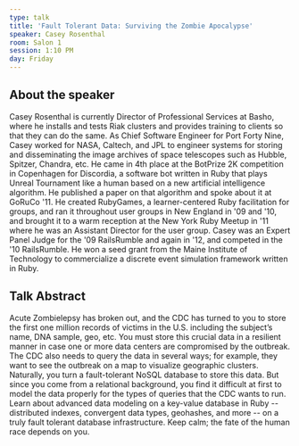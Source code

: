 ```yaml
---
type: talk
title: 'Fault Tolerant Data: Surviving the Zombie Apocalypse'
speaker: Casey Rosenthal
room: Salon 1
session: 1:10 PM
day: Friday
---
```



## About the speaker

Casey Rosenthal is currently Director of Professional Services at Basho, where he installs and tests Riak clusters and provides training to clients so that they can do the same. As Chief Software Engineer for Port Forty Nine, Casey worked for NASA, Caltech, and JPL to engineer systems for storing and disseminating the image archives of space telescopes such as Hubble, Spitzer, Chandra, etc. He came in 4th place at the BotPrize 2K competition in Copenhagen for Discordia, a software bot written in Ruby that plays Unreal Tournament like a human based on a new artificial intelligence algorithm. He published a paper on that algorithm and spoke about it at GoRuCo '11. He created RubyGames, a learner-centered Ruby facilitation for groups, and ran it throughout user groups in New England in '09 and '10, and brought it to a warm reception at the New York Ruby Meetup in '11 where he was an Assistant Director for the user group. Casey was an Expert Panel Judge for the '09 RailsRumble and again in '12, and competed in the '10 RailsRumble. He won a seed grant from the Maine Institute of Technology to commercialize a discrete event simulation framework written in Ruby.

## Talk Abstract

Acute Zombielepsy has broken out, and the CDC has turned to you to store the first one million records of victims in the U.S. including the subject’s name, DNA sample, geo, etc. You must store this crucial data in a resilient manner in case one or more data centers are compromised by the outbreak. The CDC also needs to query the data in several ways; for example, they want to see the outbreak on a map to visualize geographic clusters. Naturally, you turn a fault-tolerant NoSQL database to store this data. But since you come from a relational background, you find it difficult at first to model the data properly for the types of queries that the CDC wants to run. Learn about advanced data modeling on a key-value database in Ruby -- distributed indexes, convergent data types, geohashes, and more -- on a truly fault tolerant database infrastructure. Keep calm; the fate of the human race depends on you.